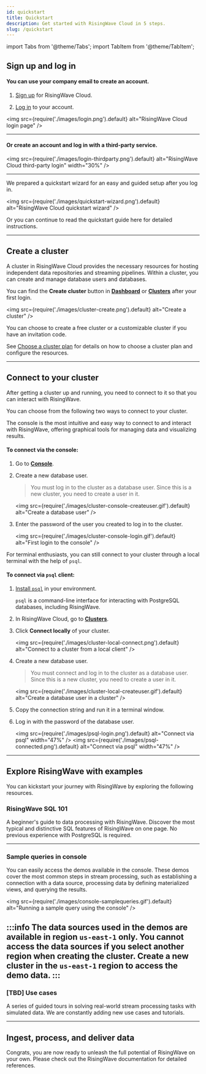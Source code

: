 ```yaml
---
id: quickstart
title: Quickstart
description: Get started with RisingWave Cloud in 5 steps.
slug: /quickstart
---
```


import Tabs from '@theme/Tabs';
import TabItem from '@theme/TabItem';

<Tabs queryString="step">

<TabItem value="1" label="1. Sign up and log in">

## Sign up and log in

#### You can use your company email to create an account.

1. [Sign up](https://www.risingwave.cloud/auth/signup/) for RisingWave Cloud.

2. [Log in](https://www.risingwave.cloud/auth/signin/) to your account.

<img
  src={require('./images/login.png').default}
  alt="RisingWave Cloud login page"
/>

---

#### Or create an account and log in with a third-party service.

<img
  src={require('./images/login-thirdparty.png').default}
  alt="RisingWave Cloud third-party login"
  width="30%"
/>

---

We prepared a quickstart wizard for an easy and guided setup after you log in.

<img
  src={require('./images/quickstart-wizard.png').default}
  alt="RisingWave Cloud quickstart wizard"
/>

Or you can continue to read the quickstart guide here for detailed instructions.

--- 
<defaultButton text="Continue →" cloud="quickstart?step=2" block/>


</TabItem>

<TabItem value="2" label="2. Create a cluster">

## Create a cluster

A cluster in RisingWave Cloud provides the necessary resources for hosting independent data repositories and streaming pipelines. Within a cluster, you can create and manage database users and databases.

You can find the **Create cluster** button in [**Dashboard**](https://risingwave-cloud.com/dashboard/) or [**Clusters**](https://risingwave-cloud.com/clusters/) after your first login.
<p></p>

<img
  src={require('./images/cluster-create.png').default}
  alt="Create a cluster"
/>

You can choose to create a free cluster or a customizable cluster if you have an invitation code.

See [Choose a cluster plan](cluster-choose-a-cluster-plan.md) for details on how to choose a cluster plan and configure the resources.

--- 
<defaultButton text="Continue →" cloud="quickstart?step=3" block/>

</TabItem>

<TabItem value="3" label="3. Connect to your cluster">

## Connect to your cluster

After getting a cluster up and running, you need to connect to it so that you can interact with RisingWave.

You can choose from the following two ways to connect to your cluster.

<Tabs>

<TabItem value="console" label="Console">

The console is the most intuitive and easy way to connect to and interact with RisingWave, offering graphical tools for managing data and visualizing results.


#### To connect via the console:


1. Go to [**Console**](https://risingwave-cloud.com/console/).  

2. Create a new database user.

    > You must log in to the cluster as a database user. Since this is a new cluster, you need to create a user in it.

    <img
    src={require('./images/cluster-console-createuser.gif').default}
    alt="Create a database user"
    />

3. Enter the password of the user you created to log in to the cluster.

    <img
    src={require('./images/cluster-console-login.gif').default}
    alt="First login to the console"
    />

</TabItem>
 
<TabItem value="local" label="Local client">

For terminal enthusiasts, you can still connect to your cluster through a local terminal with the help of `psql`.

#### To connect via `psql` client:

1. [Install `psql`](https://www.risingwave.dev/docs/current/install-psql-without-postgresql/) in your environment.

    `psql` is a command-line interface for interacting with PostgreSQL databases, including RisingWave.

2. In RisingWave Cloud, go to [**Clusters**](https://risingwave-cloud.com/clusters/).
    
3. Click **Connect locally** of your cluster.
    
    <img
    src={require('./images/cluster-local-connect.png').default}
    alt="Connect to a cluster from a local client"
    />
    
4. Create a new database user.
    
    > You must connect and log in to the cluster as a database user. Since this is a new cluster, you need to create a user in it.

    <img
    src={require('./images/cluster-local-createuser.gif').default}
    alt="Create a database user in a cluster"
    />
    
5. Copy the connection string and run it in a terminal window.
    
6. Log in with the password of the database user.

    <img
    src={require('./images/psql-login.png').default}
    alt="Connect via psql"
    width="47%"
    />
    <img
    src={require('./images/psql-connected.png').default}
    alt="Connect via psql"
    width="47%"
    />

</TabItem>

</Tabs>

---
<defaultButton text="Continue →" cloud="quickstart?step=4" block/>

</TabItem>

<TabItem value="4" label="4. Explore RisingWave with examples">

## Explore RisingWave with examples

You can kickstart your journey with RisingWave by exploring the following resources.

### RisingWave SQL 101

A beginner's guide to data processing with RisingWave. Discover the most typical and distinctive SQL features of RisingWave on one page. No previous experience with PostgreSQL is required.

<defaultButton text="RisingWave SQL 101" url="https://www.risingwave.dev/docs/current/risingwave-sql-101/"/>

---

### Sample queries in console

You can easily access the demos available in the console. These demos cover the most common steps in stream processing, such as establishing a connection with a data source, processing data by defining materialized views, and querying the results.

<img
src={require('./images/console-samplequeries.gif').default}
alt="Running a sample query using the console"
/>

:::info
The data sources used in the demos are available in region `us-east-1` only. You cannot access the data sources if you select another region when creating the cluster. Create a new cluster in the `us-east-1` region to access the demo data.
:::
---

### [TBD] Use cases

A series of guided tours in solving real-world stream processing tasks with simulated data. We are constantly adding new use cases and tutorials.


<defaultButton text="[Link to use cases]" url="https://www.risingwave.dev/docs/current/tutorial/"/>

---
<defaultButton text="Continue →" cloud="quickstart?step=5" block/>

</TabItem>

<TabItem value="5" label="5. Ingest, process, and deliver data">

## Ingest, process, and deliver data

Congrats, you are now ready to unleash the full potential of RisingWave on your own. Please check out the RisingWave documentation for detailed references.

</TabItem>

</Tabs>